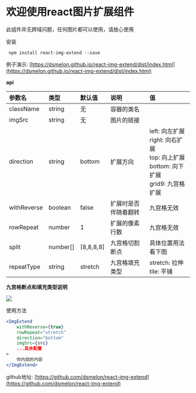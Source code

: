 # 欢迎使用react图片扩展组件

此组件并无跨域问题，任何图片都可以使用，请放心使用

安装
```nodejs
 npm install react-img-extend --save
```

例子演示: [https://dsmelon.github.io/react-img-extend/dist/index.html](https://dsmelon.github.io/react-img-extend/dist/index.html)

**api**

|参数名|类型|默认值|说明|值|
|:-|:-|:-|:-|:-|
|className|string|无|容器的类名||
|imgSrc|string|无|图片的链接||
|direction|string|bottom|扩展方向|left: 向左扩展<br/>right: 向右扩展<br/>top: 向上扩展<br/>bottom: 向下扩展<br/>grid9: 九宫格扩展|
|withReverse|boolean|false|扩展时是否伴随着翻转|九宫格无效|
|rowRepeat|number|1|扩展的像素行数|九宫格无效|
|split|number\[\]|\[8,8,8,8\]|九宫格切割断点|具体位置用法看下图|
|repeatType|string|stretch|九宫格填充类型|stretch: 拉伸<br/>tile: 平铺|

**九宫格断点和填充类型说明**

![](https://i.postimg.cc/D0DpJ65d/s.jpg)

使用方法
```jsx
<ImgExtend
    withReverse={true}
    rowRepeat="stretch"
    direction="bottom"
    imgSrc={src}
    ...其余配置
>
    你内部的内容
</ImgExtend>
```

github地址: [https://github.com/dsmelon/react-img-extend](https://github.com/dsmelon/react-img-extend)
